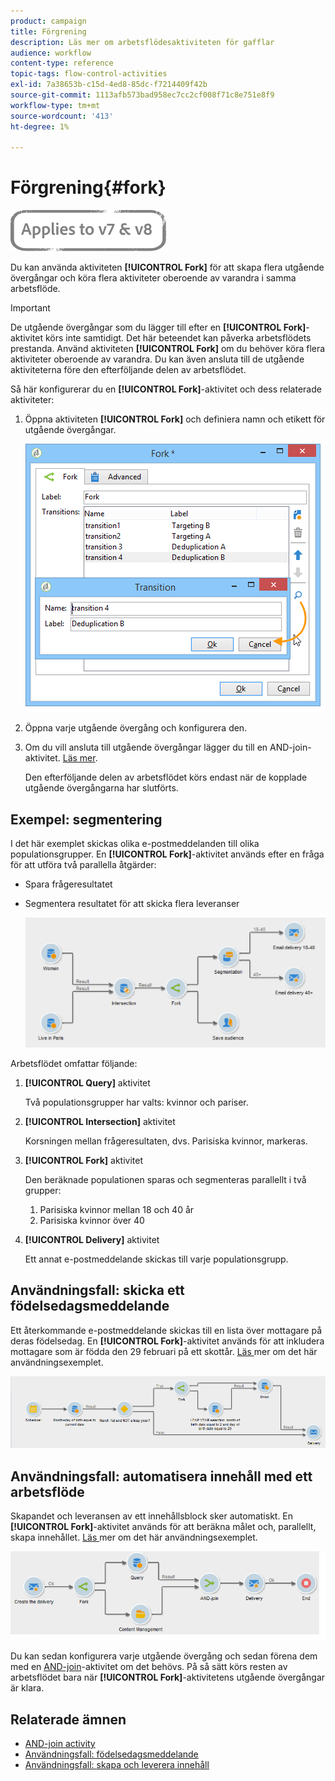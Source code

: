 ```yaml
---
product: campaign
title: Förgrening
description: Läs mer om arbetsflödesaktiviteten för gafflar
audience: workflow
content-type: reference
topic-tags: flow-control-activities
exl-id: 7a38653b-c15d-4ed8-85dc-f7214409f42b
source-git-commit: 1113afb573bad958ec7cc2cf008f71c8e751e8f9
workflow-type: tm+mt
source-wordcount: '413'
ht-degree: 1%

---
```


# Förgrening{#fork}

![](../../assets/common.svg)

Du kan använda aktiviteten **[!UICONTROL Fork]** för att skapa flera utgående övergångar och köra flera aktiviteter oberoende av varandra i samma arbetsflöde.

>[!IMPORTANT]
>
>De utgående övergångar som du lägger till efter en **[!UICONTROL Fork]**-aktivitet körs inte samtidigt. Det här beteendet kan påverka arbetsflödets prestanda. Använd aktiviteten **[!UICONTROL Fork]** om du behöver köra flera aktiviteter oberoende av varandra. Du kan även ansluta till de utgående aktiviteterna före den efterföljande delen av arbetsflödet.

Så här konfigurerar du en **[!UICONTROL Fork]**-aktivitet och dess relaterade aktiviteter:

1. Öppna aktiviteten **[!UICONTROL Fork]** och definiera namn och etikett för utgående övergångar.

   ![](assets/s_user_segmentation_fork.png)

1. Öppna varje utgående övergång och konfigurera den.
1. Om du vill ansluta till utgående övergångar lägger du till en AND-join-aktivitet. [Läs mer](and-join.md).

   Den efterföljande delen av arbetsflödet körs endast när de kopplade utgående övergångarna har slutförts.

## Exempel: segmentering

I det här exemplet skickas olika e-postmeddelanden till olika populationsgrupper. En **[!UICONTROL Fork]**-aktivitet används efter en fråga för att utföra två parallella åtgärder:

* Spara frågeresultatet
* Segmentera resultatet för att skicka flera leveranser

   ![Aktiviteten för gaffeln följer skärningspunkten mellan två frågor och föregår en listuppdateringsaktivitet och en delad aktivitet.](assets/wkf_fork_example.png)

Arbetsflödet omfattar följande:

1. **[!UICONTROL Query]** aktivitet

   Två populationsgrupper har valts: kvinnor och pariser.

1. **[!UICONTROL Intersection]** aktivitet

   Korsningen mellan frågeresultaten, dvs. Parisiska kvinnor, markeras.

1. **[!UICONTROL Fork]** aktivitet

   Den beräknade populationen sparas och segmenteras parallellt i två grupper:

   1. Parisiska kvinnor mellan 18 och 40 år
   1. Parisiska kvinnor över 40

1. **[!UICONTROL Delivery]** aktivitet

   Ett annat e-postmeddelande skickas till varje populationsgrupp.

## Användningsfall: skicka ett födelsedagsmeddelande

Ett återkommande e-postmeddelande skickas till en lista över mottagare på deras födelsedag. En **[!UICONTROL Fork]**-aktivitet används för att inkludera mottagare som är födda den 29 februari på ett skottår. [Läs ](sending-a-birthday-email.md) mer om det här användningsexemplet.

![Aktiviteten för förgreningar följer en testaktivitet och föregår två frågeaktiviteter.](assets/birthday-workflow_usecase_1.png)

## Användningsfall: automatisera innehåll med ett arbetsflöde

Skapandet och leveransen av ett innehållsblock sker automatiskt. En **[!UICONTROL Fork]**-aktivitet används för att beräkna målet och, parallellt, skapa innehållet. [Läs ](../../delivery/using/automating-via-workflows.md#creating-the-delivery-and-its-content) mer om det här användningsexemplet.

![Aktiviteten för förgreningar följer en leveransaktivitet och föregår en frågeaktivitet och en innehållshanteringsaktivitet, som båda förenas via en AND-join-aktivitet.](../../delivery/using/assets/d_ncs_content_workflow10.png)

Du kan sedan konfigurera varje utgående övergång och sedan förena dem med en [AND-join](and-join.md)-aktivitet om det behövs. På så sätt körs resten av arbetsflödet bara när **[!UICONTROL Fork]**-aktivitetens utgående övergångar är klara.

## Relaterade ämnen

* [AND-join activity](and-join.md)
* [Användningsfall: födelsedagsmeddelande](sending-a-birthday-email.md)
* [Användningsfall: skapa och leverera innehåll](../../delivery/using/automating-via-workflows.md#creating-the-delivery-and-its-content)